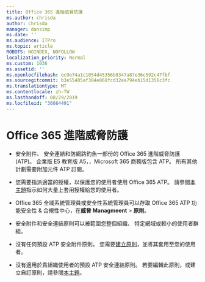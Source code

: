 ```yaml
---
title: Office 365 進階威脅防護
ms.author: chrisda
author: chrisda
manager: dansimp
ms.date: ''
ms.audience: ITPro
ms.topic: article
ROBOTS: NOINDEX, NOFOLLOW
localization_priority: Normal
ms.custom: 1036
ms.assetid: ''
ms.openlocfilehash: ec9e74a1c1054d45356b8347a87e36c592c47fbf
ms.sourcegitcommit: b3e55405af384e868fcd32ea794eb15d1356c3fc
ms.translationtype: MT
ms.contentlocale: zh-TW
ms.lasthandoff: 08/29/2019
ms.locfileid: "36664491"
---
```

# <a name="office-365-advanced-threat-protection"></a>Office 365 進階威脅防護

- 安全附件、 安全連結和防網路釣魚一部份的 Office 365 進階威脅防護 (ATP)。 企業版 E5 教育版 A5，，Microsoft 365 商務版包含 ATP。 所有其他計劃需要附加元件 ATP 訂閱。

- 您需要指派適當的授權，以保護您的使用者使用 Office 365 ATP。 請參閱[本主題](https://docs.microsoft.com/office365/admin/subscriptions-and-billing/assign-licenses-to-users)指示如何大量上套用授權給您的使用者。

- Office 365 全域系統管理員或安全性系統管理員可以存取 Office 365 ATP 功能安全性 & 合規性中心，在**威脅 Managmeent** \> **原則**。

- 安全附件和安全連結原則可以被範圍您整個組織、 特定網域或較小的使用者群組。

- 沒有任何預設 ATP 安全附件原則。 您需要[建立原則](https://docs.microsoft.com/office365/securitycompliance/set-up-atp-safe-attachments-policies)，並將其套用至您的使用者。

- 沒有適用於貴組織使用者的預設 ATP 安全連結原則。 若要編輯此原則，或建立自訂原則，請參閱[本主題](https://docs.microsoft.com/office365/securitycompliance/set-up-atp-safe-links-policies)。
